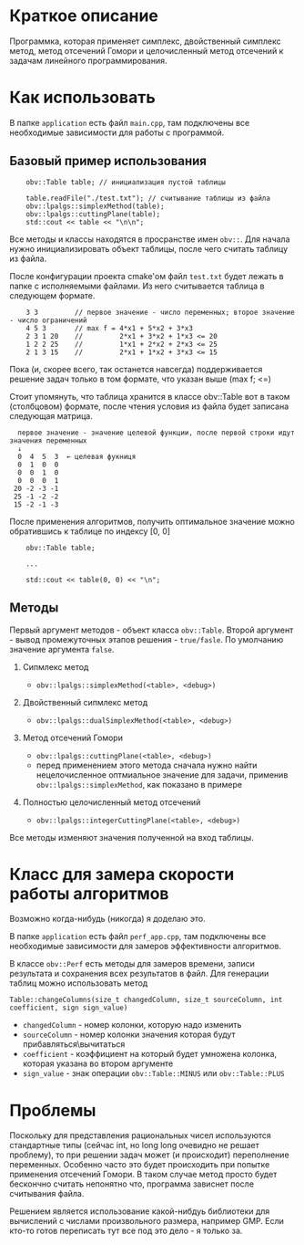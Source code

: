 # Краткое описание

Программка, которая применяет симплекс, двойственный симплекс метод, метод отсечений Гомори и целочисленный метод отсечений к задачам линейного программирования. 

# Как использовать

В папке `application` есть файл `main.cpp`, там подключены все необходимые зависимости для работы с программой. 

## Базовый пример использования

```
    obv::Table table; // инициализация пустой таблицы

    table.readFile("./test.txt"); // считывание таблицы из файла
    obv::lpalgs::simplexMethod(table);
    obv::lpalgs::cuttingPlane(table);
    std::cout << table << "\n\n";
```

Все методы и классы находятся в просранстве имен `obv::`. Для начала нужно инициализировать объект таблицы, после чего считать таблицу из файла.

После конфигурации проекта cmake'ом файл `test.txt` будет лежать в папке с исполняемыми файлами. Из него считывается таблица в следующем формате.

```
    3 3         // первое значение - число переменных; второе значение - число ограничений
    4 5 3       // max f = 4*x1 + 5*x2 + 3*x3
    2 3 1 20    //         2*x1 + 3*x2 + 1*x3 <= 20
    1 2 2 25    //         1*x1 + 2*x2 + 2*x3 <= 25
    2 1 3 15    //         2*x1 + 1*x2 + 3*x3 <= 15
```

Пока (и, скорее всего, так останется навсегда) поддерживается решение задач только в том формате, что указан выше (max f; <=)

Стоит упомянуть, что таблица хранится в классе obv::Table вот в таком (столбцовом) формате, после чтения условия из файла будет записана следующая матрица. 

```
  первое значение - значение целевой функции, после первой строки идут значения переменных
  ↓
  0  4  5  3  ← целевая фукниця
  0  1  0  0
  0  0  1  0
  0  0  0  1
 20 -2 -3 -1
 25 -1 -2 -2
 15 -2 -1 -3
```

После применения алгоритмов, получить оптимальное значение можно обратившись к таблице по индексу [0, 0]

```
    obv::Table table;
    
    ...

    std::cout << table(0, 0) << "\n";
```


## Методы

Первый аргумент методов - объект класса `obv::Table`. Второй аргумент - вывод промежуточных этапов решения - `true/fasle`. По умолчанию значение аргумента `false`.

1. Сипмлекс метод
    - `obv::lpalgs::simplexMethod(<table>, <debug>)` 

2. Двойственный сипмлекс метод
    - `obv::lpalgs::dualSimplexMethod(<table>, <debug>)` 

3. Метод отсечений Гомори
    - `obv::lpalgs::cuttingPlane(<table>, <debug>)` 
    - перед применением этого метода сначала нужно найти нецелочисленное оптмиальное значение для задачи, применив `obv::lpalgs::simplexMethod`, как показано в примере

4. Полностью целочисленный метод отсечений
    - `obv::lpalgs::integerCuttingPlane(<table>, <debug>)` 

Все методы изменяют значения полученной на вход таблицы.

# Класс для замера скорости работы алгоритмов

Возможно когда-нибудь (никогда) я доделаю это.

В папке `application` есть файл `perf_app.cpp`, там подключены все необходимые зависимости для замеров эффективности алгоритмов.

В классе `obv::Perf` есть методы для замеров времени, записи результата и сохранения всех результатов в файл. Для генерации таблиц можно использовать метод 

```
Table::changeColumns(size_t changedColumn, size_t sourceColumn, int coefficient, sign sign_value)
```

- `changedColumn` - номер колонки, которую надо изменить
- `sourceColumn` - номер колонки значения которая будут прибавляться\вычитаться
- `coefficient` - коэффициент на который будет умножена колонка, которая указана во втором аргументе
- `sign_value` - знак операции `obv::Table::MINUS` или `obv::Table::PLUS` 

# Проблемы

Поскольку для представления рациональных чисел используются стандартные типы (сейчас int, но long long очевидно не решает проблему), то при решении задач может (и происходит) переполнение переменных. Особенно часто это будет происходить при попытке применения отсечений Гомори. В таком случае метод просто будет бескончно считать непонятно что, программа зависнет после считывания файла.

Решением является использование какой-нибдуь библиотеки для вычислений с числами произвольного размера, например GMP. Если кто-то готов переписать тут все под это дело - я только за.
